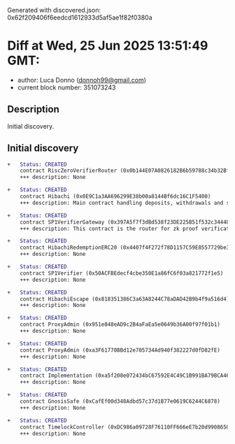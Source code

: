 Generated with discovered.json: 0x62f209406f6eedcd1612933d5af5ae1f82f0380a

# Diff at Wed, 25 Jun 2025 13:51:49 GMT:

- author: Luca Donno (<donnoh99@gmail.com>)
- current block number: 351073243

## Description

Initial discovery.

## Initial discovery

```diff
+   Status: CREATED
    contract RiscZeroVerifierRouter (0x0b144E07A0826182B6b59788c34b32Bfa86Fb711)
    +++ description: None
```

```diff
+   Status: CREATED
    contract Hibachi (0x0E9C1a3AA696299E38b00a8144Bf6dc16C1F5400)
    +++ description: Main contract handling deposits, withdrawals and state updates.
```

```diff
+   Status: CREATED
    contract SP1VerifierGateway (0x397A5f7f3dBd538f23DE225B51f532c34448dA9B)
    +++ description: This contract is the router for zk proof verification. It stores the mapping between identifiers and the address of onchain verifier contracts, routing each identifier to the corresponding verifier contract.
```

```diff
+   Status: CREATED
    contract HibachiRedemptionERC20 (0x4407f4F272f78D1157C59E8557729be36137158F)
    +++ description: None
```

```diff
+   Status: CREATED
    contract SP1Verifier (0x50ACFBEdecf4cbe350E1a86fC6f03a821772f1e5)
    +++ description: None
```

```diff
+   Status: CREATED
    contract HibachiEscape (0x818351386C3a63A8244C78aDAD42B9b4f9a516d4)
    +++ description: None
```

```diff
+   Status: CREATED
    contract ProxyAdmin (0x951e848eAD9c2B4aFaEa5e0649b36A00f97f01b1)
    +++ description: None
```

```diff
+   Status: CREATED
    contract ProxyAdmin (0xa3F61770BBd12e705734Ad940f382227d0fD82fE)
    +++ description: None
```

```diff
+   Status: CREATED
    contract Implementation (0xa5f208e072434bC67592E4C49C1B991BA79BCA46)
    +++ description: None
```

```diff
+   Status: CREATED
    contract GnosisSafe (0xCafEf00d348Adbd57c37d1B77e0619C6244C6878)
    +++ description: None
```

```diff
+   Status: CREATED
    contract TimelockController (0xDC986a09728F76110FF666eE7b20d99086501d15)
    +++ description: None
```
